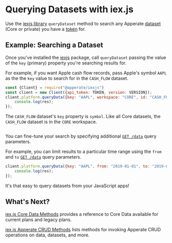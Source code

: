 # Querying Datasets with iex.js

Use the [iexjs library](../../developer-tools/iexjs-library.md) `queryDataset` method to search any Apperate [dataset](../../reference/glossary.md#dataset) (Core or private) you have a [token](../../administration/access-and-security.md) for. 

## Example: Searching a Dataset 

Once you've installed the [iexjs](../../developer-tools/iexjs-library.md) package, call `queryDataset` passing the value of the `key` (primary) property you're searching results for.

For example, if you want Apple cash flow records, pass Apple's symbol `AAPL` as the the `key` value to search for in the `CASH_FLOW` dataset.

```javascript
const {Client} = require("@apperate/iexjs")
const client = new Client({api_token: TOKEN, version: VERSION});
client.platform.queryData({key: "AAPL", workspace: "CORE", id: "CASH_FLOW"}).then((res) => {
    console.log(res);
});
```

The `CASH_FLOW` dataset's `key` property is `symbol`. Like all Core datasets, the `CASH_FLOW` dataset is in the `CORE` workspace.

``` {tip} In the Console's Datasets sidebar, click on a dataset's name to expand a dataset's properties, revealing the properties mapped as *primary*, *secondary* (optional), and *date* indexes. Use the *primary* and *secondary* indexes as **key** and **subkey** parameters when calling the **queryData** method.
``` 

You can fine-tune your search by specifying additional [`GET /data`](https://iexcloud.io/docs/apperate-apis/get-data) query parameters.

For example, you can limit results to a particular time range using the `from` and `to` [`GET /data`](https://iexcloud.io/docs/apperate-apis/get-data) query parameters.

```javascript
client.platform.queryData({key: "AAPL", from: "2019-01-01", to: "2019-07-01", workspace: "CORE", id: "CASH_FLOW"}).then((res) => {
    console.log(res);
});
```

It's that easy to query datasets from your JavaScript apps!

## What's Next?

[iex.js Core Data Methods](../../developer-tools/iexjs-library/iexjs-core-data-methods.md) provides a reference to Core Data available for current plans and legacy plans.

[iex.js Apperate CRUD Methods](../../developer-tools/iexjs-library/iexjs-apperate-crud-methods) lists methods for invoking Apperate CRUD operations on data, datasets, and more.
